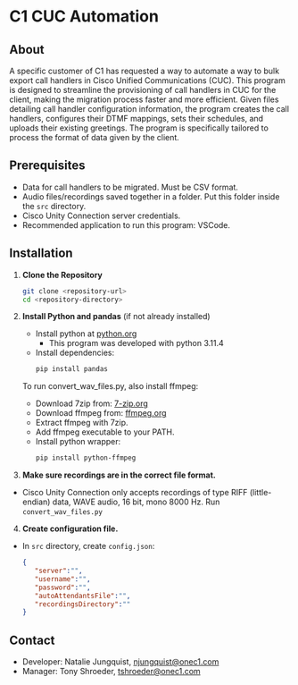 # C1 CUC Automation 

## About

A specific customer of C1 has requested a way to automate a way to bulk export call handlers in Cisco Unified Communications (CUC). This program is designed to streamline the provisioning of call handlers in CUC for the client, making the migration process faster and more efficient. Given files detailing call handler configuration information, the program creates the call handlers, configures their DTMF mappings, sets their schedules, and uploads their existing greetings. The program is specifically tailored to process the format of data given by the client. 

## Prerequisites

* Data for call handlers to be migrated. Must be CSV format.
* Audio files/recordings saved together in a folder. Put this folder inside the `src` directory. 
* Cisco Unity Connection server credentials.
* Recommended application to run this program: VSCode.

## Installation

1. **Clone the Repository**
   ```bash
   git clone <repository-url>
   cd <repository-directory>
   ```

2. **Install Python and pandas** (if not already installed)
   - Install python at [python.org](https://www.python.org/downloads/)
        - This program was developed with python 3.11.4
   - Install dependencies:
     ```bash
     pip install pandas
     ```
   To run convert_wav_files.py, also install ffmpeg:
   - Download 7zip from: [7-zip.org](https://www.7-zip.org/download.html)
   - Download ffmpeg from: [ffmpeg.org](https://www.ffmpeg.org/download.html)
   - Extract ffmpeg with 7zip.
   - Add ffmpeg executable to your PATH.
   - Install python wrapper:
      ```bash
      pip install python-ffmpeg
      ```
3. **Make sure recordings are in the correct file format.**
- Cisco Unity Connection only accepts recordings of type RIFF (little-endian) data, WAVE audio, 16 bit, mono 8000 Hz. Run `convert_wav_files.py` 
4. **Create configuration file.**
- In `src` directory, create `config.json`:
   ```json
   {
      "server":"",
      "username":"",
      "password":"",
      "autoAttendantsFile":"",
      "recordingsDirectory":""
   }
   ```


## Contact 
- Developer: Natalie Jungquist, njungquist@onec1.com
- Manager: Tony Shroeder, tshroeder@onec1.com